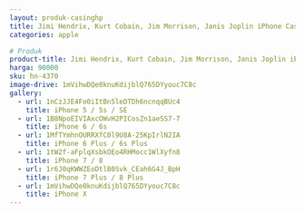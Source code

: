 ```yaml
---
layout: produk-casinghp
title: Jimi Hendrix, Kurt Cobain, Jim Morrison, Janis Joplin iPhone Case
categories: apple

# Produk
product-title: Jimi Hendrix, Kurt Cobain, Jim Morrison, Janis Joplin iPhone Case
harga: 90000
sku: hn-4370
image-drive: 1mVihwDQe0knuKdijblQ765DYyouc7C8c
gallery:
  - url: 1nCzJJE4Fo0iItBn5leDTDh6ncnqqBUc4
    title: iPhone 5 / 5s / SE
  - url: 1B8NpoEIVIAxcOWvH2PICosZn1aeSS7-7
    title: iPhone 6 / 6s
  - url: 1MfTYmhnOURRXfC0l9U8A-25KpIrlN2IA
    title: iPhone 6 Plus / 6s Plus
  - url: 1tW2f-aFplqXsbkOEo4RHMocc1WlXyfn8
    title: iPhone 7 / 8
  - url: 1r6J0qKWWZEoDtlB0Svk_CEah6G4J_BpH
    title: iPhone 7 Plus / 8 Plus
  - url: 1mVihwDQe0knuKdijblQ765DYyouc7C8c
    title: iPhone X
---
```

